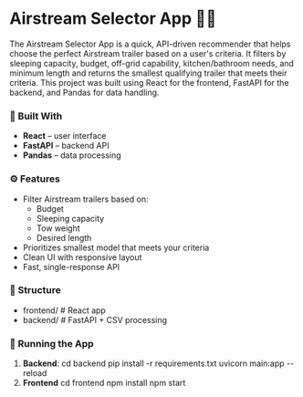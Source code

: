 # Airstream Selector App 🚐✨

The Airstream Selector App is a quick, API-driven recommender that helps choose the perfect Airstream trailer based on a user's criteria. It filters by sleeping capacity, budget, off-grid capability, kitchen/bathroom needs, and minimum length and returns the smallest qualifying trailer that meets their criteria. This project was built using React for the frontend, FastAPI for the backend, and Pandas for data handling.

### 🔧 Built With
- **React** – user interface
- **FastAPI** – backend API
- **Pandas** – data processing

### ⚙️ Features
- Filter Airstream trailers based on:
  - Budget
  - Sleeping capacity
  - Tow weight
  - Desired length
- Prioritizes smallest model that meets your criteria
- Clean UI with responsive layout
- Fast, single-response API

### 📁 Structure
- frontend/ # React app
- backend/ # FastAPI + CSV processing

### 🚀 Running the App
1. **Backend**:
   cd backend
   pip install -r requirements.txt
   uvicorn main:app --reload
2. **Frontend**
    cd frontend
    npm install
    npm start